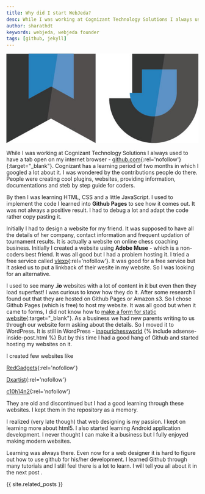 ```yaml
---
title: Why did I start WebJeda?
desc: While I was working at Cognizant Technology Solutions I always used to have a tab open on my internet browser which was github.com. Cognizant had learning period of two months in which I googled a lot about it.
author: sharathdt
keywords: webjeda, webjeda founder
tags: [github, jekyll]
---
```


<img alt="webjeda" title="why webjeda" itemprop="thumbnailUrl" src="/img/webjeda-logo-big.jpg">

While I was working at Cognizant Technology Solutions I always used to have a tab open on my internet browser - [github.com](https://github.com){:rel='nofollow'}{:target="_blank"}. Cognizant has a learning period of two months in which I googled a lot about it. I was wondered by the contributions people do there. People were creating cool plugins, websites, providing information, documentations and steb by step guide for coders.

By then I was learning HTML, CSS and a little JavaScript. I used to implement the code I learned into **Github Pages** to see how it comes out. It was not always a positive result. I had to debug a lot and adapt the code rather copy pasting it. 

Initially I had to design a website for my friend. It was supposed to have all the details of her company, contact information and frequent updation of tournament results. It is actually a website on online chess coaching business. Initially I created a website using **Adobe Muse** - which is a non-coders best friend. It was all good but I had a problem hosting it. I tried a free service called [vlexo](http://vlexofree.com/){:rel='nofollow'}. It was good for a free service but it asked us to put a linkback of their wesite in my website. So I was looking for an alternative. 

I used to see many **.io** websites with a lot of content in it but even then they load superfast! I was curious to know how they do it. After some research I found out that they are hosted on Github Pages or Amazon s3. So I chose Github Pages (which is free) to host my website. It was all good but when it came to forms, I did not know how to [make a form for static website](http://blog.webjeda.com/how-to-add-form-option-to-jekyll-websites){:target="_blank"}. As a business we had new parents writing to us through our website form asking about the details. So I moved it to WordPress. It is still in WordPress - [inapurichessworld](http://inapurichessworld.com)
{% include adsense-inside-post.html %}
But by this time I had a good hang of Github and started hosting my websites on it.

I created few websites like


[RedGadgets](http://redgadget.github.io/){:rel='nofollow'}

[Dxartist](http://dxartist.github.io/){:rel='nofollow'}

[c10h14n2](http://c10h14n2movie.com){:rel='nofollow'}

They are old and discontinued but I had a good learning through these websites. I kept them in the repository as a memory. 


I realized (very late though) that web designing is my passion. I kept on learning more about html5. I also started learning Android application development. I never thought I can make it a business but I fully enjoyed making modern websites.

Learning was always there. Even now for a web designer it is hard to figure out how to use github for his/her development. I learned Github through many tutorials and I still feel there is a lot to learn. I will tell you all about it in the next post .


{{ site.related_posts }}